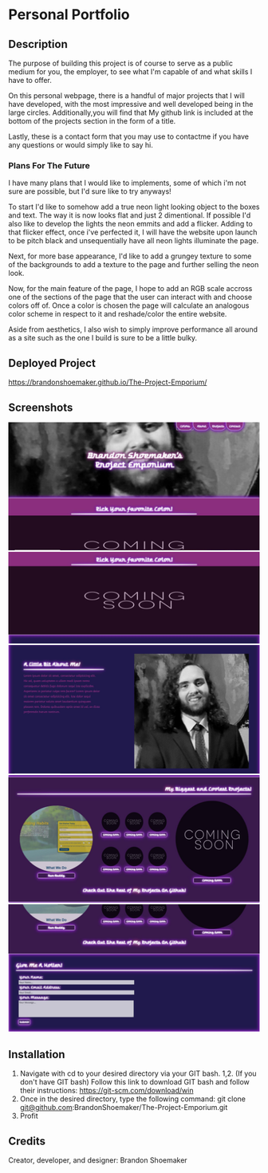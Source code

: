 # Personal Portfolio

## Description

The purpose of building this project is of course to serve as a public medium for you, the employer, to see what I'm capable of and what skills I have to offer.

On this personal webpage, there is a handful of major projects that I will have developed, with the most impressive and well developed being in the large circles.
Additionally,you will find that My github link is included at the bottom of the projects section in the form of a title.
 
Lastly, these is a contact form that you may use to contactme if you have any questions or would simply like to say hi. 

### Plans For The Future

I have many plans that I would like to implements, some of which i'm not sure are possible, but I'd sure like to try anyways!

To start I'd like to somehow add a true neon light looking object to the boxes and text. The way it is now looks flat and just 2 dimentional. If possible I'd also like to develop the lights the neon emmits and add a flicker. Adding to that flicker effect, once i've perfected it, I will have the website upon launch to be pitch black and unsequentially have all neon lights illuminate the page.

Next, for more base appearance, I'd like to add a grungey texture to some of the backgrounds to add a texture to the page and further selling the neon look.

Now, for the main feature of the page, I hope to add an RGB scale accross one of the sections of the page that the user can interact with and choose colors off of. Once a color is chosen the page will calculate an analogous color scheme in respect to it and reshade/color the entire website.

Aside from aesthetics, I also wish to simply improve performance all around as a site such as the one I build is sure to be a little bulky.

## Deployed Project

https://brandonshoemaker.github.io/The-Project-Emporium/

## Screenshots 

![header/hero](./assets/images/Screenshots/Capture1.JPG)
![color](./assets/images/Screenshots/Capture2.JPG)
![about](./assets/images/Screenshots/Capture3.JPG)
![project](./assets/images/Screenshots/Capture4.JPG)
![contact](./assets/images/Screenshots/Capture5.JPG)

## Installation

1. Navigate with cd to your desired directory via your GIT bash. 
1,2. (If you don't have GIT bash) Follow this link to download GIT bash and follow their instructions: https://git-scm.com/download/win
2. Once in the desired directory, type the following command: git clone git@github.com:BrandonShoemaker/The-Project-Emporium.git
3. Profit

## Credits

Creator, developer, and designer: Brandon Shoemaker
